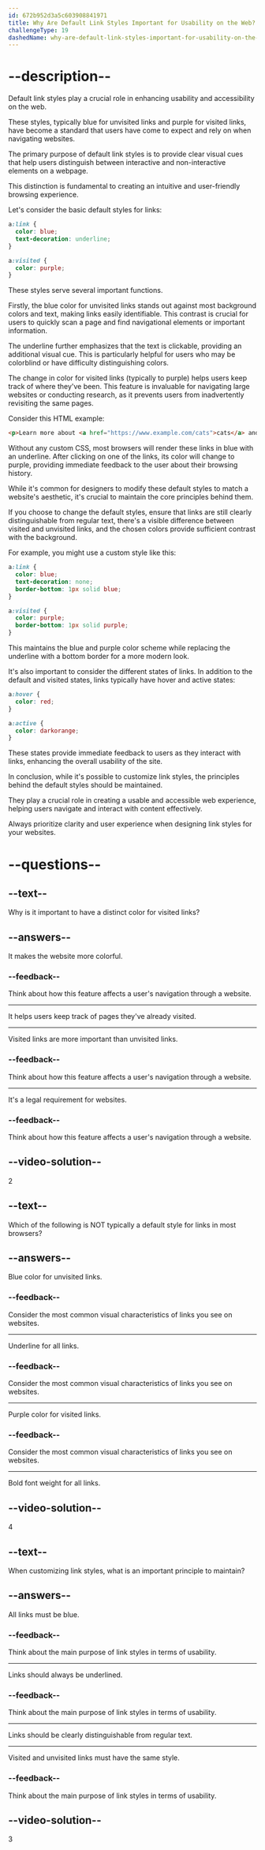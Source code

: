 ```yaml
---
id: 672b952d3a5c603908841971
title: Why Are Default Link Styles Important for Usability on the Web?
challengeType: 19
dashedName: why-are-default-link-styles-important-for-usability-on-the-web
---
```


# --description--

Default link styles play a crucial role in enhancing usability and accessibility on the web.

These styles, typically blue for unvisited links and purple for visited links, have become a standard that users have come to expect and rely on when navigating websites.

The primary purpose of default link styles is to provide clear visual cues that help users distinguish between interactive and non-interactive elements on a webpage.

This distinction is fundamental to creating an intuitive and user-friendly browsing experience.

Let's consider the basic default styles for links:

```css
a:link {
  color: blue;
  text-decoration: underline;
}

a:visited {
  color: purple;
}
```

These styles serve several important functions.

Firstly, the blue color for unvisited links stands out against most background colors and text, making links easily identifiable. This contrast is crucial for users to quickly scan a page and find navigational elements or important information.

The underline further emphasizes that the text is clickable, providing an additional visual cue. This is particularly helpful for users who may be colorblind or have difficulty distinguishing colors.

The change in color for visited links (typically to purple) helps users keep track of where they've been. This feature is invaluable for navigating large websites or conducting research, as it prevents users from inadvertently revisiting the same pages.

Consider this HTML example:

```html
<p>Learn more about <a href="https://www.example.com/cats">cats</a> and <a href="https://www.example.com/dogs">dogs</a>.</p>
```

Without any custom CSS, most browsers will render these links in blue with an underline. After clicking on one of the links, its color will change to purple, providing immediate feedback to the user about their browsing history.

While it's common for designers to modify these default styles to match a website's aesthetic, it's crucial to maintain the core principles behind them.

If you choose to change the default styles, ensure that links are still clearly distinguishable from regular text, there's a visible difference between visited and unvisited links, and the chosen colors provide sufficient contrast with the background.

For example, you might use a custom style like this:

```css
a:link {
  color: blue;
  text-decoration: none;
  border-bottom: 1px solid blue;
}

a:visited {
  color: purple;
  border-bottom: 1px solid purple;
}
```

This maintains the blue and purple color scheme while replacing the underline with a bottom border for a more modern look.

It's also important to consider the different states of links. In addition to the default and visited states, links typically have hover and active states:

```css
a:hover {
  color: red;
}

a:active {
  color: darkorange;
}
```

These states provide immediate feedback to users as they interact with links, enhancing the overall usability of the site.

In conclusion, while it's possible to customize link styles, the principles behind the default styles should be maintained.

They play a crucial role in creating a usable and accessible web experience, helping users navigate and interact with content effectively.

Always prioritize clarity and user experience when designing link styles for your websites.

# --questions--

## --text--

Why is it important to have a distinct color for visited links?

## --answers--

It makes the website more colorful.

### --feedback--

Think about how this feature affects a user's navigation through a website.

---

It helps users keep track of pages they've already visited.

---

Visited links are more important than unvisited links.

### --feedback--

Think about how this feature affects a user's navigation through a website.

---

It's a legal requirement for websites.

### --feedback--

Think about how this feature affects a user's navigation through a website.

## --video-solution--

2

## --text--

Which of the following is NOT typically a default style for links in most browsers?

## --answers--

Blue color for unvisited links.

### --feedback--

Consider the most common visual characteristics of links you see on websites.

---

Underline for all links.

### --feedback--

Consider the most common visual characteristics of links you see on websites.

---

Purple color for visited links.

### --feedback--

Consider the most common visual characteristics of links you see on websites.

---

Bold font weight for all links.

## --video-solution--

4

## --text--

When customizing link styles, what is an important principle to maintain?

## --answers--

All links must be blue.

### --feedback--

Think about the main purpose of link styles in terms of usability.

---

Links should always be underlined.

### --feedback--

Think about the main purpose of link styles in terms of usability.

---

Links should be clearly distinguishable from regular text.

---

Visited and unvisited links must have the same style.

### --feedback--

Think about the main purpose of link styles in terms of usability.

## --video-solution--

3
